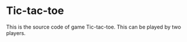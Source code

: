 # Tic-tac-toe
This is the source code of game Tic-tac-toe.                                                                           This can be played by two players.                                                                                                                                                                                                                  
